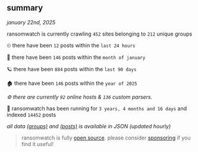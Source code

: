 
## summary
_january 22nd, 2025_

ransomwatch is currently crawling `452` sites belonging to `212` unique groups

⏲ there have been `12` posts within the `last 24 hours`

🦈 there have been `146` posts within the `month of january`

🪐 there have been `884` posts within the `last 90 days`

🏚 there have been `146` posts within the `year of 2025`

_⚙️ there are currently `92` online hosts & `136` custom parsers._

🦕 ransomwatch has been running for `3 years, 4 months and 16 days` and indexed `14452` posts

_all data  [(groups)](http://ransomwhat.telemetry.ltd/groups) and [(posts)](http://ransomwhat.telemetry.ltd/posts) is available in JSON (updated hourly)_

> ransomwatch is fully [open source](https://github.com/joshhighet/ransomwatch#ransomwatch--). please consider [sponsoring](https://github.com/sponsors/joshhighet) if you find it useful!
